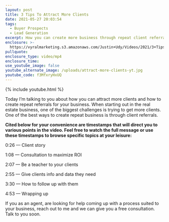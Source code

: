 ```yaml
---
layout: post
title: 3 Tips To Attract More Clients
date: 2021-05-27 20:03:54
tags:
  - Buyer Prospects
  - Lead Generation
excerpt: How you can create more business through repeat client referrals.
enclosure: >-
  https://vyralmarketing.s3.amazonaws.com/Justin+Udy/Videos/2021/3+Tips+To+Attract+More+Clients.mp4
pullquote:
enclosure_type: video/mp4
enclosure_time:
use_youtube_image: false
youtube_alternate_image: /uploads/attract-more-clients-yt.jpg
youtube_code: f3MfxryHxUQ
---
```

{% include youtube.html %}

Today I’m talking to you about how you can attract more clients and how to create repeat referrals for your business. When starting out in the real estate business, one of the biggest challenges is trying to get more clients. One of the best ways to create repeat business is through client referrals.

**Cited below for your convenience are timestamps that will direct you to various points in the video. Feel free to watch the full message or use these timestamps to browse specific topics at your leisure:**

0:26 — Client story

1:08 — Consultation to maximize ROI

2:07 — Be a teacher to your clients

2:55 — Give clients info and data they need

3:30 — How to follow up with them

4:53 — Wrapping up

If you as an agent, are looking for help coming up with a process suited to your business, reach out to me and we can give you a free consultation. Talk to you soon.
